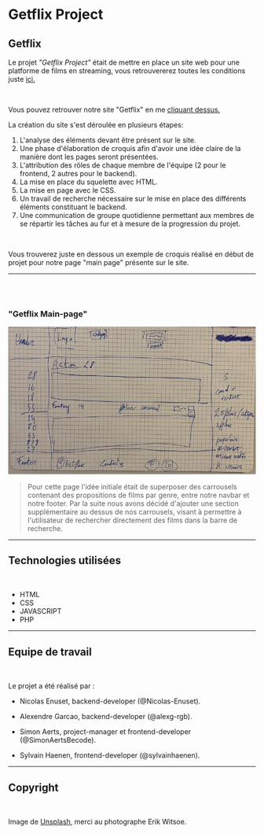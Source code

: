 # Getflix Project

## Getflix

Le projet _"Getflix Project"_ était de mettre en place un site web pour une platforme de films en streaming, vous retrouvererez toutes les conditions juste [ici.](https://github.com/becodeorg/BXL-Swartz-4-27/blob/master/2.The-Hill/2.PHP/GetflixProject.md)

</br>

Vous pouvez retrouver notre site "Getflix" en me [cliquant dessus.](https://getflix-becode.herokuapp.com/)

La création du site s'est déroulée en plusieurs étapes:

1. L'analyse des éléments devant être présent sur le site.
2. Une phase d'élaboration de croquis afin d'avoir une idée claire de la manière dont les pages seront présentées.
3. L'attribution des rôles de chaque membre de l'équipe (2 pour le frontend, 2 autres pour le backend).
4. La mise en place du squelette avec HTML.
5. La mise en page avec le CSS.
6. Un travail de recherche nécessaire sur le mise en place des différents éléments constituant le backend.
7. Une communication de groupe quotidienne permettant aux membres de se répartir les tâches au fur et à mesure de la progression du projet.

</br>

Vous trouverez juste en dessous un exemple de croquis réalisé en début de projet pour notre page "main page" présente sur le site.

---

</br>
</br>

### "Getflix Main-page"

![croquis section "Main-page"](pictures/image0.jpg)

> Pour cette page l'idée initiale était de superposer des carrousels contenant des propositions de films par genre, entre notre navbar et notre footer. Par la suite nous avons décidé d'ajouter une section supplémentaire au dessus de nos carrousels, visant à permettre à l'utilisateur de rechercher directement des films dans la barre de recherche.

---

## Technologies utilisées

 </br>

- HTML
- CSS
- JAVASCRIPT
- PHP

---

## Equipe de travail

</br>

Le projet a été réalisé par :

- Nicolas Enuset, backend-developer (@Nicolas-Enuset).

- Alexendre Garcao, backend-developer (@alexg-rgb).

- Simon Aerts, project-manager et frontend-developer (@SimonAertsBecode).

- Sylvain Haenen, frontend-developer (@sylvainhaenen).

---

## Copyright

</br>

Image de [Unsplash](https://unsplash.com/), merci au photographe Erik Witsoe.
